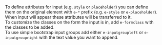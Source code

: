To define attributes for input (e.g. `style` or `placeholder`) you can define them
on the original element with `e-*` prefix (e.g. `e-style` or `e-placeholder`).  
When input will appear these attributes will be transferred to it.  
To customize the classes on the form the input is in, add `e-formclass` with the classes to be added.  
To use simple bootstrap input groups add either `e-inputgroupleft` or `e-inputgroupright` with the text value you want to append.  
